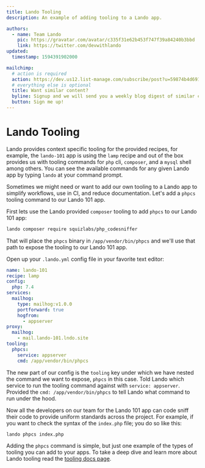 ```yaml
---
title: Lando Tooling
description: An example of adding tooling to a Lando app.

authors:
  - name: Team Lando
    pic: https://gravatar.com/avatar/c335f31e62b453f747f39a84240b3bbd
    link: https://twitter.com/devwithlando
updated:
  timestamp: 1594391902000

mailchimp:
  # action is required
  action: https://dev.us12.list-manage.com/subscribe/post?u=59874b4d6910fa65e724a4648&amp;id=613837077f
  # everything else is optional
  title: Want similar content?
  byline: Signup and we will send you a weekly blog digest of similar content to keep you satiated.
  button: Sign me up!
---
```


# Lando Tooling

Lando provides context specific tooling for the provided recipes, for example, the `lando-101` app is using the `lamp` recipe and out of the box provides us with tooling commands for `php` cli, `composer`, and a `mysql` shell among others. You can see the available commands for any given Lando app by typing `lando` at your command prompt.

Sometimes we might need or want to add our own tooling to a Lando app to simplify workflows, use in CI, and reduce documentation. Let's add a `phpcs` tooling command to our Lando 101 app.

First lets use the Lando provided `composer` tooling to add `phpcs` to our Lando 101 app:

```bash
lando composer require squizlabs/php_codesniffer
```

That will place the `phpcs` binary in `/app/vendor/bin/phpcs` and we'll use that path to expose the tooling to our Lando 101 app.

Open up your `.lando.yml` config file in your favorite text editor:

```yaml
name: lando-101
recipe: lamp
config:
  php: 7.4
services:
  mailhog:
    type: mailhog:v1.0.0
    portforward: true
    hogfrom:
      - appserver
proxy:
  mailhog:
    - mail.lando-101.lndo.site
tooling:
  phpcs:
    service: appserver
    cmd: /app/vendor/bin/phpcs
```

The new part of our config is the `tooling` key under which we have nested the command we want to expose, `phpcs` in this case. Told Lando which service to run the tooling command against with `service: appserver`. Provided the `cmd: /app/vendor/bin/phpcs` to tell Lando what command to run under the hood.

Now all the developers on our team for the Lando 101 app can code sniff their code to provide uniform standards across the project. For example, if you want to check the syntax of the `index.php` file; you do so like this:

```bash
lando phpcs index.php
```

Adding the `phpcs` command is simple, but just one example of the types of tooling you can add to your apps. To take a deep dive and learn more about Lando tooling read the [tooling docs page](https://docs.lando.dev/core/v3/tooling.html).
